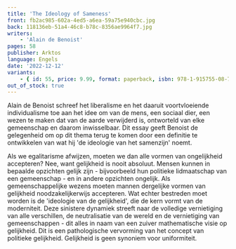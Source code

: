 ```yaml
---
title: 'The Ideology of Sameness'
front: fb2ac985-602a-4ed5-a6ea-59a75e940cbc.jpg
back: 118136eb-51a4-46c8-b78c-8356ae9964f7.jpg
writers:
    - 'Alain de Benoist'
pages: 58
publisher: Arktos
language: Engels
date: '2022-12-12'
variants:
    - { id: 55, price: 9.99, format: paperback, isbn: 978-1-915755-08-7, out_of_stock: true }
out_of_stock: true
---
```


Alain de Benoist schreef het liberalisme en het daaruit voortvloeiende individualisme toe aan het idee om van de mens, een sociaal dier, een wezen te maken dat van de aarde verwijderd is, ontworteld van elke gemeenschap en daarom inwisselbaar. Dit essay geeft Benoist de gelegenheid om op dit thema terug te komen door een definitie te ontwikkelen van wat hij 'de ideologie van het samenzijn' noemt.

Als we egalitarisme afwijzen, moeten we dan alle vormen van ongelijkheid accepteren? Nee, want gelijkheid is nooit absoluut. Mensen kunnen in bepaalde opzichten gelijk zijn - bijvoorbeeld hun politieke lidmaatschap van een gemeenschap - en in andere opzichten ongelijk. Als gemeenschappelijke wezens moeten mannen dergelijke vormen van gelijkheid noodzakelijkerwijs accepteren. Wat echter bestreden moet worden is de 'ideologie van de gelijkheid', die de kern vormt van de moderniteit. Deze sinistere dynamiek streeft naar de volledige vernietiging van alle verschillen, de neutralisatie van de wereld en de vernietiging van gemeenschappen - dit alles in naam van een zuiver mathematische visie op gelijkheid. Dit is een pathologische vervorming van het concept van politieke gelijkheid. Gelijkheid is geen synoniem voor uniformiteit.
